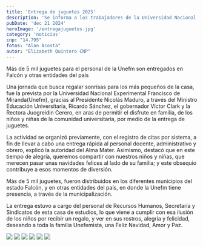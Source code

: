 ```yaml
---
title: 'Entrega de juguetes 2025'
description: 'Se informa a los trabajadores de la Universidad Nacional Experimental Francisco de Miranda, que no retiraron este sábado 21 el juguete para sus hijos, que la entrega para rezagados'
pubDate: 'dec 21 2024'
heroImage: '/entregajuguetes.jpg'
category: 'noticias'
cnp: "14.795"
fotos: "Alan Acosta"
autor: "Elizabeth Quintero CNP"
---
```


Más de 5 mil juguetes para el personal de la Unefm son entregados en Falcón y otras entidades del país 

Una jornada que busca regalar sonrisas para los más pequeños de la casa, fue la prevista por la Universidad Nacional Experimental Francisco de Miranda(Unefm), gracias al Presidente Nicolás Maduro, a través del Ministro Educación Universitaria, Ricardo Sánchez, el gobernador Víctor Clark y la Rectora Juogreidin Cerero, en aras de permitir el disfrute en familia, de los niños y niñas de la comunidad universitaria, por medio de la entrega de juguetes.

La actividad se organizó previamente, con el registro de citas por sistema, a fin de llevar a cabo una entrega rápida al personal docente, administrativo y obrero, explicó la autoridad del Alma Mater. Asimismo, destacó que en este tiempo de alegría, queremos compartir con nuestros niños y niñas, que merecen pasar unas navidades felices al lado de su familia; y este obsequio contribuye a esos momentos de diversión.

Más de 5 mil juguetes, fueron distribuidos en los diferentes municipios del estado Falcón, y en otras entidades del país, en donde la Unefm tiene presencia, a través de la municipalización.

La entrega estuvo a cargo del personal de Recursos Humanos, Secretaría y Sindicatos de esta casa de estudios, lo que viene a cumplir con esa ilusión de los niños por recibir un regalo, y  ver en sus rostros, alegría y felicidad, deseando a toda la familia Unefemista, una Feliz Navidad, Amor y Paz.
<div class="grid grid-cols-3 gap-2">
  <img src="/regalos1.jpg" >
  <img src="/regalos2.jpg" >
  <img src="/regalos3.jpg" >
  <img src="/regalos4.jpg" >
  <img src="/regalos5.jpg" >
  <img src="/regalos6.jpg" >
</div>

